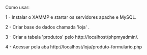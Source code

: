 Como usar:

1 - Instalar o XAMMP e startar os servidores apache e MySQL.

2 - Criar base de dados chamada 'loja' .

3 - Criar a tabela 'produtos' pelo http://localhost/phpmyadmin/.

4 - Acessar pela aba http://localhost/loja/produto-formulario.php
